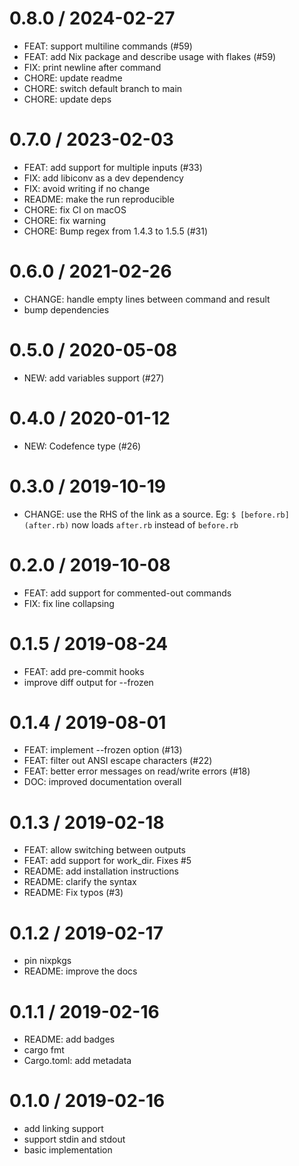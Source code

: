 
0.8.0 / 2024-02-27
==================

  * FEAT: support multiline commands (#59)
  * FEAT: add Nix package and describe usage with flakes (#59)
  * FIX: print newline after command
  * CHORE: update readme
  * CHORE: switch default branch to main
  * CHORE: update deps

0.7.0 / 2023-02-03
==================

  * FEAT: add support for multiple inputs (#33)
  * FIX: add libiconv as a dev dependency
  * FIX: avoid writing if no change
  * README: make the run reproducible
  * CHORE: fix CI on macOS
  * CHORE: fix warning
  * CHORE: Bump regex from 1.4.3 to 1.5.5 (#31)

0.6.0 / 2021-02-26
==================

  * CHANGE: handle empty lines between command and result
  * bump dependencies

0.5.0 / 2020-05-08
==================

  * NEW: add variables support (#27)

0.4.0 / 2020-01-12
==================

  * NEW: Codefence type (#26)

0.3.0 / 2019-10-19
==================

  * CHANGE: use the RHS of the link as a source.
    Eg: `$ [before.rb](after.rb)` now loads `after.rb` instead of `before.rb`

0.2.0 / 2019-10-08
==================

  * FEAT: add support for commented-out commands
  * FIX: fix line collapsing

0.1.5 / 2019-08-24
==================

  * FEAT: add pre-commit hooks
  * improve diff output for --frozen

0.1.4 / 2019-08-01
==================

  * FEAT: implement --frozen option (#13)
  * FEAT: filter out ANSI escape characters (#22)
  * FEAT: better error messages on read/write errors (#18)
  * DOC: improved documentation overall

0.1.3 / 2019-02-18
==================

  * FEAT: allow switching between outputs
  * FEAT: add support for work_dir. Fixes #5
  * README: add installation instructions
  * README: clarify the syntax
  * README: Fix typos (#3)

0.1.2 / 2019-02-17
==================

  * pin nixpkgs
  * README: improve the docs

0.1.1 / 2019-02-16
==================

  * README: add badges
  * cargo fmt
  * Cargo.toml: add metadata

0.1.0 / 2019-02-16
==================

  * add linking support
  * support stdin and stdout
  * basic implementation
